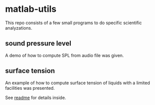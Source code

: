 # matlab-utils

This repo consists of a few small programs to do specific scientific analyzations.

## sound pressure level

A demo of how to compute SPL from audio file was given.

## surface tension

An example of how to compute surface tension of liquids with a limited facilities was presented.

See [readme](surface-tension/readme.md) for details inside. 
